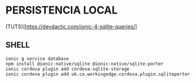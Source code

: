 # PERSISTENCIA LOCAL

(TUTS)[https://devdactic.com/ionic-4-sqlite-queries/]

## SHELL

```
ionic g service database
npm install @ionic-native/sqlite @ionic-native/sqlite-porter
ionic cordova plugin add cordova-sqlite-storage
ionic cordova plugin add uk.co.workingedge.cordova.plugin.sqliteporter
```


